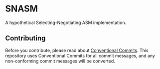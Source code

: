 # SNASM
A hypothetical Selecting-Negotiating ASM implementation.

## Contributing
Before you contribute, please read about [Conventional Commits](https://www.conventionalcommits.org/en/v1.0.0/). This repository uses Conventional Commits for all commit messages, and any non-conforming commit messages will be converted.
